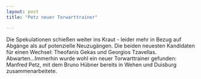 ```yaml
---
layout: post
title: "Petz neuer Torwarttrainer"

---
```


Die Spekulationen schießen weiter ins Kraut - leider mehr in Bezug auf Abgänge als auf potenzielle Neuzugängen. Die beiden neuesten Kandidaten für einen Wechsel: Theofanis Gekas und Georgios Tzavellas. Abwarten...Immerhin wurde wohl ein neuer Torwarttrainer gefunden: Manfred Petz, mit dem Bruno Hübner bereits in Wehen und Duisburg zusammenarbeitete.


